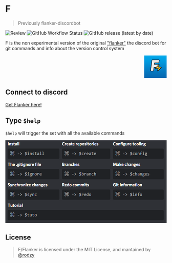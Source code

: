 # F

> Previously flanker-discordbot

![Review](https://github.com/rodzy/F/workflows/Review/badge.svg) ![GitHub Workflow Status](https://img.shields.io/github/workflow/status/rodzy/F/Review) ![GitHub release (latest by date)](https://img.shields.io/github/v/release/rodzy/F)

F is the non experimental version of the original ["flanker"](https://github.com/rodzy/flanker-discordbot) the discord bot for git commands and info about the version control system

<p align="right">
    <img src=".github/assets/flanker-bot.png" width=70 alt="flanker-logo"/>
</p>

## Connect to discord

[Get Flanker here!](https://discord.com/oauth2/authorize?client_id=703454326722396161&permissions=519232&scope=bot)

## Type `$help`

`$help` will trigger the set with all the available commands

![cmds](.github/assets/commands.PNG)

## License

> F/Flanker is licensed under the MIT License, and mantained by [@rodzy](https://twitter.com/rodzyrm)
